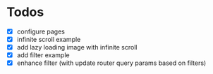 # Todos

- [x] configure pages
- [x] infinite scroll example
- [x] add lazy loading image with infinite scroll
- [x] add filter example
- [x] enhance filter (with update router query params based on filters)
